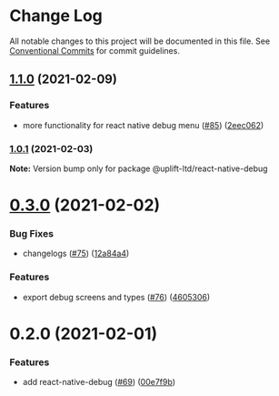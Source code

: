 # Change Log

All notable changes to this project will be documented in this file.
See [Conventional Commits](https://conventionalcommits.org) for commit guidelines.

## [1.1.0](https://github.com/uplift-ltd/nexus/compare/@uplift-ltd/react-native-debug@1.0.1...@uplift-ltd/react-native-debug@1.1.0) (2021-02-09)


### Features

* more functionality for react native debug menu ([#85](https://github.com/uplift-ltd/nexus/issues/85)) ([2eec062](https://github.com/uplift-ltd/nexus/commit/2eec0625e63949812b07dd388d0f28832d08ef42))



### [1.0.1](https://github.com/uplift-ltd/nexus/compare/@uplift-ltd/react-native-debug@0.3.0...@uplift-ltd/react-native-debug@1.0.1) (2021-02-03)

**Note:** Version bump only for package @uplift-ltd/react-native-debug





# [0.3.0](https://github.com/uplift-ltd/nexus/compare/@uplift-ltd/react-native-debug@0.2.0...@uplift-ltd/react-native-debug@0.3.0) (2021-02-02)


### Bug Fixes

* changelogs ([#75](https://github.com/uplift-ltd/nexus/issues/75)) ([12a84a4](https://github.com/uplift-ltd/nexus/commit/12a84a443f74257efe930d0dcf96b61635643dcd))


### Features

* export debug screens and types ([#76](https://github.com/uplift-ltd/nexus/issues/76)) ([4605306](https://github.com/uplift-ltd/nexus/commit/4605306f891f44732fb7ee4ac87772dba6a9723a))





# 0.2.0 (2021-02-01)


### Features

* add react-native-debug ([#69](https://github.com/uplift-ltd/nexus/issues/69))
  ([00e7f9b](https://github.com/uplift-ltd/nexus/commit/00e7f9bcbb978be76b79c90be1df4100801f7b7b))
